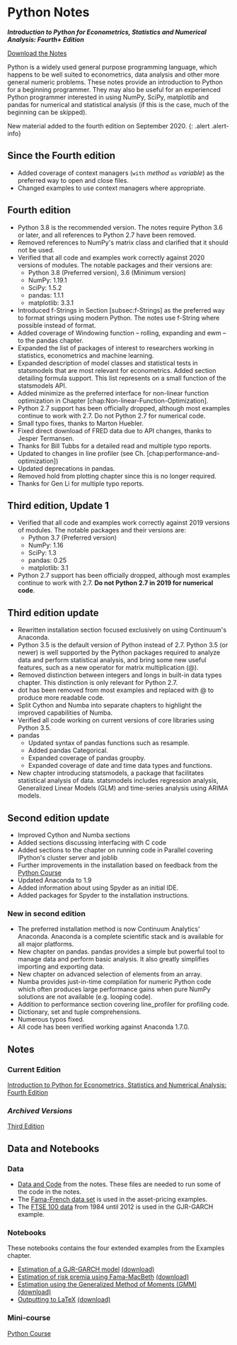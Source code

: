 <!--
.. title: Python Notes
.. slug: notes
.. hidetitle: True 
.. date: 2019-09-02 11:27:39 UTC+01:00
.. tags: python
.. category: teaching
.. link: 
.. description: A comprehensive set of notes introducing Python for applications in Statistics, Econometrics and other areas of numerical analysis. 
.. type: text
-->

# Python Notes 

_**Introduction to Python for Econometrics, Statistics and Numerical Analysis: Fourth+ Edition**_ 

[Download the Notes](#notes)

Python is a widely used general purpose programming language, which
happens to be well suited to econometrics, data analysis and other more
general numeric problems. These notes provide an introduction to Python
for a beginning programmer. They may also be useful for an experienced
Python programmer interested in using NumPy, SciPy, matplotlib and
pandas for numerical and statistical analysis (if this is the case, much
of the beginning can be skipped).

New material added to the fourth edition on September 2020.
{: .alert .alert-info}

## Since the Fourth edition

- Added coverage of context managers (`with` _method_ `as` _variable_) as the preferred way to open and close files.
- Changed examples to use context managers where appropriate.

## Fourth edition

- Python 3.8 is the recommended version. The notes require Python 3.6 or later, and all references to Python 2.7 have been removed.
- Removed references to NumPy's matrix class and clarified that it should not be used.
- Verified that all code and examples work correctly against 2020 versions of modules. The notable packages and their versions are:
   -  Python 3.8 (Preferred version), 3.6 (Minimum version)
   -  NumPy: 1.19.1
   -  SciPy: 1.5.2
   -  pandas: 1.1.1
   -  matplotlib: 3.3.1
- Introduced f-Strings in Section [subsec:f-Strings] as the preferred way to format strings using modern Python. The notes use f-String where possible instead of format.
- Added coverage of Windowing function – rolling, expanding and ewm – to the pandas chapter.
- Expanded the list of packages of interest to researchers working in statistics, econometrics and machine learning.
- Expanded description of model classes and statistical tests in statsmodels that are most relevant for econometrics. Added section detailing formula support. This list represents on a small function of the statsmodels API. 
- Added minimize as the preferred interface for non-linear function optimization in Chapter [chap:Non-linear-Function-Optimization].
- Python 2.7 support has been officially dropped, although most examples continue to work with 2.7. Do not Python 2.7 for numerical code.
- Small typo fixes, thanks to Marton Huebler.
- Fixed direct download of FRED data due to API changes, thanks to Jesper Termansen.
- Thanks for Bill Tubbs for a detailed read and multiple typo reports.
- Updated to changes in line profiler (see Ch. [chap:performance-and-optimization])
- Updated deprecations in pandas.
- Removed hold from plotting chapter since this is no longer required.
- Thanks for Gen Li for multiple typo reports.

## Third edition, Update 1
-  Verified that all code and examples work correctly against 2019 versions of modules. The
   notable packages and their versions are:
   -  Python 3.7 (Preferred version)
   -  NumPy: 1.16
   -  SciPy: 1.3
   -  pandas: 0.25
   -  matplotlib: 3.1
-  Python 2.7 support has been officially dropped, although most examples continue to work with 2.7.
   **Do not Python 2.7 in 2019 for numerical code**.

## Third edition update

-   Rewritten installation section focused exclusively on using
    Continuum\'s Anaconda.
-   Python 3.5 is the default version of Python instead of 2.7. Python
    3.5 (or newer) is well supported by the Python packages required to
    analyze data and perform statistical analysis, and bring some new
    useful features, such as a new operator for matrix multiplication
    (@).
-   Removed distinction between integers and longs in built-in data
    types chapter. This distinction is only relevant for Python 2.7.
-   dot has been removed from most examples and replaced with @ to
    produce more readable code.
-   Split Cython and Numba into separate chapters to highlight the
    improved capabilities of Numba.
-   Verified all code working on current versions of core libraries
    using Python 3.5.
-   pandas
    -   Updated syntax of pandas functions such as resample.
    -   Added pandas Categorical.
    -   Expanded coverage of pandas groupby.
    -   Expanded coverage of date and time data types and functions.
-   New chapter introducing statsmodels, a package that facilitates
    statistical analysis of data. statsmodels includes regression
    analysis, Generalized Linear Models (GLM) and time-series analysis
    using ARIMA models.

## Second edition update

-   Improved Cython and Numba sections
-   Added sections discussing interfacing with C code
-   Added sections to the chapter on running code in Parallel covering
    IPython\'s cluster server and joblib
-   Further improvements in the installation based on feedback from the
    [Python Course]()
-   Updated Anaconda to 1.9
-   Added information about using Spyder as an initial IDE.
-   Added packages for Spyder to the installation instructions.

### New in second edition

-   The preferred installation method is now Continuum Analytics\'
    Anaconda. Anaconda is a complete scientific stack and is available
    for all major platforms.
-   New chapter on pandas. pandas provides a simple but powerful tool to
    manage data and perform basic analysis. It also greatly simplifies
    importing and exporting data.
-   New chapter on advanced selection of elements from an array.
-   Numba provides just-in-time compilation for numeric Python code
    which often produces large performance gains when pure NumPy
    solutions are not available (e.g. looping code).
-   Addition to performance section covering line_profiler for
    profiling code.
-   Dictionary, set and tuple comprehensions.
-   Numerous typos fixed.
-   All code has been verified working against Anaconda 1.7.0.

## Notes
### Current Edition

[Introduction to Python for Econometrics, Statistics and Numerical Analysis: Fourth Edition](/files/teaching/python/notes/python_introduction_2020.pdf)

### _Archived Versions_

[Third Edition](/files/teaching/python/notes/python_introduction_2019.pdf)

## Data and Notebooks

### Data

* [Data and Code](/files/teaching/python/notes/code_from_notes.zip) from the notes. These files are needed to run some of the code in the notes.
* The [Fama-French data set](/files/teaching/python/notes/FamaFrench.zip) is used in the asset-pricing examples.
* The [FTSE 100 data](/files/teaching/python/notes/FTSE_1984_2012.zip) from 1984 until 2012 is used in the GJR-GARCH example.

### Notebooks

These notebooks contains the four extended examples from the Examples chapter.

* [Estimation of a GJR-GARCH model](/teaching/python/notes/notebooks/example-gjr-garch/) [(download)](/files/teaching/python/notes/example-gjr-garch.ipynb)
* [Estimation of risk premia using Fama-MacBeth](/teaching/python/notes/notebooks/example-fama-macbeth/
) [(download)](/files/teaching/python/notes/example-fama-macbeth.ipynb)
* [Estimation using the Generalized Method of Moments (GMM)](/teaching/python/notes/notebooks/example-gmm-estimation/) [(download)](/files/teaching/python/notes/example-gmm.ipynb)
* [Outputting to LaTeX](/teaching/python/notes/notebooks/example-latex-output/) [(download)](/files/teaching/python/notes/example-latex.ipynb)

### Mini-course

[Python Course](link://filename/pages/teaching/python/course.md)

